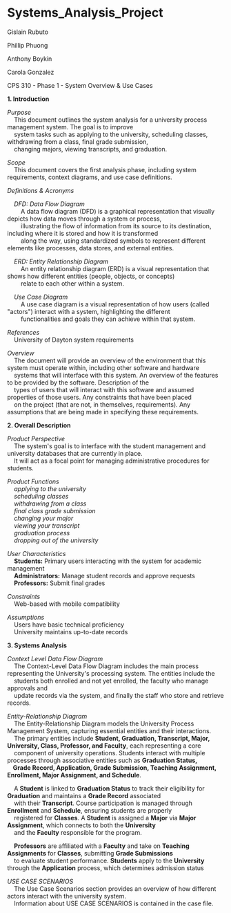 # Systems_Analysis_Project

Gislain Rubuto

Phillip Phuong

Anthony Boykin

Carola Gonzalez

CPS 310 - Phase 1 - System Overview & Use Cases

**1. Introduction**  

*Purpose*  
&nbsp;&nbsp;&nbsp;&nbsp;This document outlines the system analysis for a university process management system. The goal is to improve  
&nbsp;&nbsp;&nbsp;&nbsp;system tasks such as applying to the university, scheduling classes, withdrawing from a class, final grade submission,  
&nbsp;&nbsp;&nbsp;&nbsp;changing majors, viewing transcripts, and graduation.  

*Scope*  
&nbsp;&nbsp;&nbsp;&nbsp;This document covers the first analysis phase, including system requirements, context diagrams, and use case definitions.  

*Definitions & Acronyms*  

&nbsp;&nbsp;&nbsp;&nbsp;*DFD: Data Flow Diagram*  
&nbsp;&nbsp;&nbsp;&nbsp;&nbsp;&nbsp;&nbsp;&nbsp;A data flow diagram (DFD) is a graphical representation that visually depicts how data moves through a system or process,  
&nbsp;&nbsp;&nbsp;&nbsp;&nbsp;&nbsp;&nbsp;&nbsp;illustrating the flow of information from its source to its destination, including where it is stored and how it is transformed  
&nbsp;&nbsp;&nbsp;&nbsp;&nbsp;&nbsp;&nbsp;&nbsp;along the way, using standardized symbols to represent different elements like processes, data stores, and external entities.  

&nbsp;&nbsp;&nbsp;&nbsp;*ERD: Entity Relationship Diagram*  
&nbsp;&nbsp;&nbsp;&nbsp;&nbsp;&nbsp;&nbsp;&nbsp;An entity relationship diagram (ERD) is a visual representation that shows how different entities (people, objects, or concepts)  
&nbsp;&nbsp;&nbsp;&nbsp;&nbsp;&nbsp;&nbsp;&nbsp;relate to each other within a system.  

&nbsp;&nbsp;&nbsp;&nbsp;*Use Case Diagram*  
&nbsp;&nbsp;&nbsp;&nbsp;&nbsp;&nbsp;&nbsp;&nbsp;A use case diagram is a visual representation of how users (called "actors") interact with a system, highlighting the different  
&nbsp;&nbsp;&nbsp;&nbsp;&nbsp;&nbsp;&nbsp;&nbsp;functionalities and goals they can achieve within that system.  


*References*  
&nbsp;&nbsp;&nbsp;&nbsp;University of Dayton system requirements  

*Overview*  
&nbsp;&nbsp;&nbsp;&nbsp;The document will provide an overview of the environment that this system must operate within, including other software and hardware  
&nbsp;&nbsp;&nbsp;&nbsp;systems that will interface with this system. An overview of the features to be provided by the software. Description of the  
&nbsp;&nbsp;&nbsp;&nbsp;types of users that will interact with this software and assumed properties of those users. Any constraints that have been placed  
&nbsp;&nbsp;&nbsp;&nbsp;on the project (that are not, in themselves, requirements). Any assumptions that are being made in specifying these requirements.  


**2. Overall Description**  

*Product Perspective*  
&nbsp;&nbsp;&nbsp;&nbsp;The system's goal is to interface with the student management and university databases that are currently in place.  
&nbsp;&nbsp;&nbsp;&nbsp;It will act as a focal point for managing administrative procedures for students.  

*Product Functions*  
&nbsp;&nbsp;&nbsp;&nbsp;*applying to the university*  
&nbsp;&nbsp;&nbsp;&nbsp;*scheduling classes*  
&nbsp;&nbsp;&nbsp;&nbsp;*withdrawing from a class*  
&nbsp;&nbsp;&nbsp;&nbsp;*final class grade submission*  
&nbsp;&nbsp;&nbsp;&nbsp;*changing your major*  
&nbsp;&nbsp;&nbsp;&nbsp;*viewing your transcript*  
&nbsp;&nbsp;&nbsp;&nbsp;*graduation process*  
&nbsp;&nbsp;&nbsp;&nbsp;*dropping out of the university*  

*User Characteristics*  
&nbsp;&nbsp;&nbsp;&nbsp;**Students:** Primary users interacting with the system for academic management  
&nbsp;&nbsp;&nbsp;&nbsp;**Administrators:** Manage student records and approve requests  
&nbsp;&nbsp;&nbsp;&nbsp;**Professors:** Submit final grades  

*Constraints*  
&nbsp;&nbsp;&nbsp;&nbsp;Web-based with mobile compatibility  

*Assumptions*  
&nbsp;&nbsp;&nbsp;&nbsp;Users have basic technical proficiency  
&nbsp;&nbsp;&nbsp;&nbsp;University maintains up-to-date records  


**3. Systems Analysis**  

*Context Level Data Flow Diagram*  
&nbsp;&nbsp;&nbsp;&nbsp;The Context-Level Data Flow Diagram includes the main process representing the University's processing system. The entities include the  
&nbsp;&nbsp;&nbsp;&nbsp;students both enrolled and not yet enrolled, the faculty who manage approvals and  
&nbsp;&nbsp;&nbsp;&nbsp;update records via the system, and finally the staff who store and retrieve records.  

*Entity-Relationship Diagram*  
&nbsp;&nbsp;&nbsp;&nbsp;The Entity-Relationship Diagram models the University Process Management System, capturing essential entities and their interactions.  
&nbsp;&nbsp;&nbsp;&nbsp;The primary entities include **Student, Graduation, Transcript, Major, University, Class, Professor, and Faculty**, each representing a core  
&nbsp;&nbsp;&nbsp;&nbsp;component of university operations. Students interact with multiple processes through associative entities such as **Graduation Status,  
&nbsp;&nbsp;&nbsp;&nbsp;Grade Record, Application, Grade Submission, Teaching Assignment, Enrollment, Major Assignment, and Schedule**.  

&nbsp;&nbsp;&nbsp;&nbsp;A **Student** is linked to **Graduation Status** to track their eligibility for **Graduation** and maintains a **Grade Record** associated  
&nbsp;&nbsp;&nbsp;&nbsp;with their **Transcript**. Course participation is managed through **Enrollment** and **Schedule**, ensuring students are properly  
&nbsp;&nbsp;&nbsp;&nbsp;registered for **Classes**. A **Student** is assigned a **Major** via **Major Assignment**, which connects to both the **University**  
&nbsp;&nbsp;&nbsp;&nbsp;and the **Faculty** responsible for the program.  

&nbsp;&nbsp;&nbsp;&nbsp;**Professors** are affiliated with a **Faculty** and take on **Teaching Assignments** for **Classes**, submitting **Grade Submissions**  
&nbsp;&nbsp;&nbsp;&nbsp;to evaluate student performance. **Students** apply to the **University** through the **Application** process, which determines admission status  

*USE CASE SCENARIOS*  
&nbsp;&nbsp;&nbsp;&nbsp;The Use Case Scenarios section provides an overview of how different actors interact with the university system.  
&nbsp;&nbsp;&nbsp;&nbsp;Information about USE CASE SCENARIOS is contained in the case file.  
